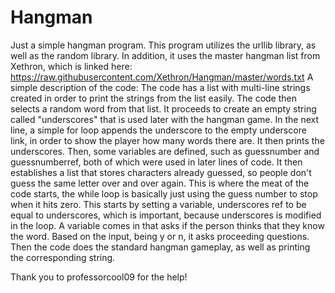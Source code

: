 # Hangman
Just a simple hangman program. This program utilizes the urllib library, as well as the random library. In addition, it uses the master hangman list from Xethron, which is linked here: https://raw.githubusercontent.com/Xethron/Hangman/master/words.txt
A simple description of the code:
The code has a list with multi-line strings created in order to print the strings from the list easily. The code then selects a random word from that list. 
It proceeds to create an empty string called "underscores" that is used later with the hangman game. 
In the next line, a simple for loop appends the underscore to the empty underscore link, in order to show the player how many words there are. 
It then prints the underscores. 
Then, some variables are defined, such as guessnumber and guessnumberref, both of which were used in later lines of code. It then establishes a list that stores characters already guessed, so people don't guess the same letter over and over again. 
This is where the meat of the code starts, the while loop is basically just using the guess number to stop when it hits zero. This starts by setting a variable, underscores ref to be equal to underscores, which is important, because underscores is modified in the loop. 
A variable comes in that asks if the person thinks that they know the word. Based on the input, being y or n, it asks proceeding questions. 
Then the code does the standard hangman gameplay, as well as printing the corresponding string. 

Thank you to professorcool09 for the help!
